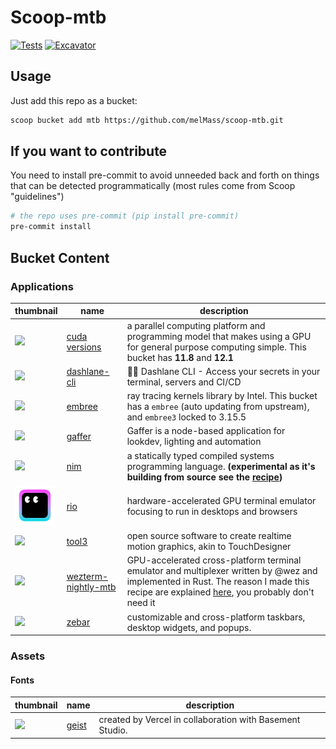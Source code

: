 # Scoop-mtb

[![Tests](https://github.com/melmass/scoop-mtb/actions/workflows/ci.yml/badge.svg)](https://github.com/melmass/scoop-mtb/actions/workflows/ci.yml) [![Excavator](https://github.com/melmass/scoop-mtb/actions/workflows/excavator.yml/badge.svg)](https://github.com/melmass/scoop-mtb/actions/workflows/excavator.yml)

## Usage

Just add this repo as a bucket:
```sh
scoop bucket add mtb https://github.com/melMass/scoop-mtb.git
```
## If you want to contribute
You need to install pre-commit to avoid unneeded back and forth on things that can be detected programmatically (most rules come from Scoop "guidelines")
```sh
# the repo uses pre-commit (pip install pre-commit)
pre-commit install
```

## Bucket Content

### Applications


|thumbnail|name|description|
| - | - | - |
|<img width=64 src="https://avatars.githubusercontent.com/u/1728152?s=200&v=4"/>|[cuda versions](https://developer.nvidia.com/cuda-toolkit)|a parallel computing platform and programming model that makes using a GPU for general purpose computing simple. This bucket has **11.8** and **12.1**|
|<img width=64 src="https://avatars.githubusercontent.com/u/2639205?s=200&v=4"/>|[dashlane-cli](https://dashlane.github.io/dashlane-cli)| 👩‍💻 Dashlane CLI - Access your secrets in your terminal, servers and CI/CD |
|<img width=100 src="https://www.embree.org/images/oneapi-word-mark-embree-stacked-3000.png"/>|[embree](https://www.embree.org/)|ray tracing kernels library by Intel. This bucket has a `embree` (auto updating from upstream), and `embree3` locked to 3.15.5
|<img width=64 src="https://avatars.githubusercontent.com/u/20556043?s=200&v=4"/> | [gaffer](https://github.com/GafferHQ/gaffer)| Gaffer is a node-based application for lookdev, lighting and automation
|<img width=64 src="https://avatars.githubusercontent.com/u/603863?s=200&v=4"/>|[nim](https://nim-lang.org/) | a statically typed compiled systems programming language. **(experimental as it's building from source see the [recipe](./bucket/nim.json))**|
|<img width=64 src="https://github.com/raphamorim/rio/raw/main/misc/logo.svg"/>|[rio](https://raphamorim.io/rio/)|hardware-accelerated GPU terminal emulator focusing to run in desktops and browsers|
|<img width=64 src="https://avatars.githubusercontent.com/u/68075353?s=200&v=4"/>|[tool3](https://tooll.io/)|open source software to create realtime motion graphics, akin to TouchDesigner
|<img width=64 src="https://wezfurlong.org/wezterm/favicon.svg"/>|[wezterm-nightly-mtb](https://wezfurlong.org/wezterm/)|GPU-accelerated cross-platform terminal emulator and multiplexer written by @wez and implemented in Rust. The reason I made this recipe are explained [here](https://github.com/wez/wezterm/issues/5530), you probably don't need it |
|<img width=64 src="https://avatars.githubusercontent.com/u/67482629?s=200&v=4"/>|[zebar](https://github.com/glzr-io/zebar)|customizable and cross-platform taskbars, desktop widgets, and popups.|

### Assets

#### Fonts
|thumbnail|name|description|
| - | - | - |
|<img width=200 src="https://github.com/melMass/scoop-mtb/assets/7041726/55a9cbbf-f393-4610-a431-0a98396e58f7">|[geist](https://vercel.com/font)|created by Vercel in collaboration with Basement Studio.


